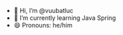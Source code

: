 - 👋 Hi, I’m @vuubatluc
- 🌱 I’m currently learning Java Spring
- 😄 Pronouns: he/him


<!---
vuubatluc/vuubatluc is a ✨ special ✨ repository because its `README.md` (this file) appears on your GitHub profile.
You can click the Preview link to take a look at your changes.
--->
